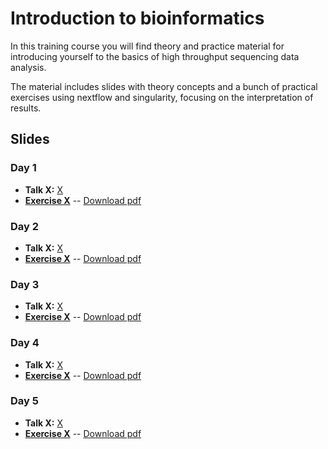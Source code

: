 # Introduction to bioinformatics

In this training course you will find theory and practice material for introducing yourself to the basics of high throughput sequencing data analysis.

The material includes slides with theory concepts and a bunch of practical exercises using nextflow and singularity, focusing on the interpretation of results.

## Slides
### Day 1
- **Talk X:** [X](slides/talk1/X.pdf)
- [**Exercise X**](exercises/X.md) -- [Download pdf](exercises/X.pdf)

### Day 2
- **Talk X:** [X](slides/talk1/X.pdf)
- [**Exercise X**](exercises/X.md) -- [Download pdf](exercises/X.pdf)

### Day 3
- **Talk X:** [X](slides/talk1/X.pdf)
- [**Exercise X**](exercises/X.md) -- [Download pdf](exercises/X.pdf)

### Day 4
- **Talk X:** [X](slides/talk1/X.pdf)
- [**Exercise X**](exercises/X.md) -- [Download pdf](exercises/X.pdf)

### Day 5
- **Talk X:** [X](slides/talk1/X.pdf)
- [**Exercise X**](exercises/X.md) -- [Download pdf](exercises/X.pdf)
